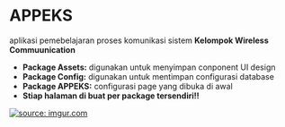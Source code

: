 # APPEKS
aplikasi pemebelajaran proses komunikasi sistem
<b>Kelompok Wireless Commuunication</b>
<ul>
  <li><b>Package Assets:</b> digunakan untuk menyimpan conponent UI design</li>
  <li><b>Package Config:</b> digunakan untuk mentimpan configurasi database</li>
  <li><b>Package APPEKS:</b> configurasi page yang dibuka di awal</li>
  <li><b>Stiap halaman di buat per package tersendiri!!</b></li>
</ul>
<a href="https://imgur.com/hbzAFBt"><img src="https://i.imgur.com/hbzAFBt.png" title="source: imgur.com" /></a>

